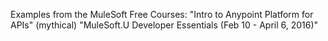 Examples from the MuleSoft Free Courses:
"Intro to Anypoint Platform for APIs" (mythical)
"MuleSoft.U Developer Essentials (Feb 10 - April 6, 2016)"
